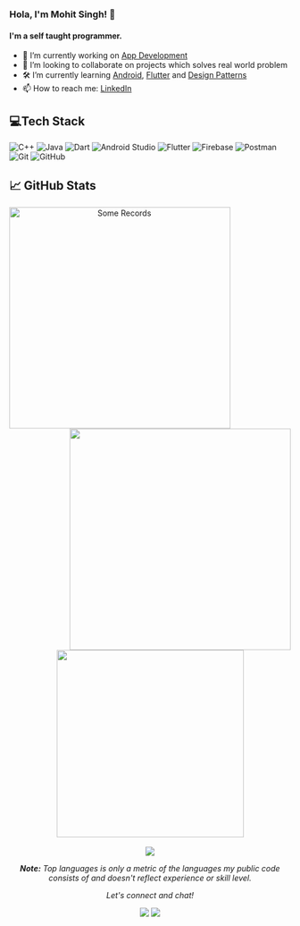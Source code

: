 ### Hola, I'm Mohit Singh! 👋

#### I'm a self taught programmer.


- 🔭 I’m currently working on <ins>App Development</ins>
- 👯 I’m looking to collaborate on projects which solves real world problem
- 🛠  I’m currently learning <ins>Android</ins>, <ins>Flutter</ins> and <ins>Design Patterns</ins>
- 📫 How to reach me: [LinkedIn](https://www.linkedin.com/in/mohit-singh-545482193/)

## 💻Tech Stack
![C++](https://img.shields.io/badge/c++-%2300599C.svg?style=for-the-badge&logo=c%2B%2B&logoColor=white) ![Java](https://img.shields.io/badge/java-%23ED8B00.svg?style=for-the-badge&logo=java&logoColor=white) ![Dart](https://img.shields.io/badge/dart-%230175C2.svg?style=for-the-badge&logo=dart&logoColor=white) ![Android Studio](https://img.shields.io/badge/Android%20Studio-3DDC84.svg?style=for-the-badge&logo=android-studio&logoColor=white) ![Flutter](https://img.shields.io/badge/Flutter-%2302569B.svg?style=for-the-badge&logo=Flutter&logoColor=white) ![Firebase](https://img.shields.io/badge/Firebase-039BE5?style=for-the-badge&logo=Firebase&logoColor=white) ![Postman](https://img.shields.io/badge/Postman-FF6C37?style=for-the-badge&logo=postman&logoColor=white) ![Git](https://img.shields.io/badge/git-%23F05033.svg?style=for-the-badge&logo=git&logoColor=white) ![GitHub](https://img.shields.io/badge/github-%23121011.svg?style=for-the-badge&logo=github&logoColor=white) 

## 📈 GitHub Stats

<div align="center">
  <div align="center">
    <a href="https://github.com/denvercoder1/github-readme-streak-stats" title="Go to Source">
      <img
        align="left"
        width="396"
        src="https://github-readme-stats.vercel.app/api?username=MohitSingh2002&count_private=true&theme=dracula&show_icons=true&hide=issues,contribs"
        alt="Some Records"
      />
    </a>
    <a href="https://github.com/anuraghazra/github-readme-stats" title="Go to Source">
      <img
        align="right"
        width="396"
        src="http://github-readme-streak-stats.herokuapp.com?user=MohitSingh2002&theme=dracula&date_format=j%20M%5B%20Y%5D"
      />
    </a>
  </div>
  <br /><br /><br /><br /><br /><br /><br /><br />
  <div align="center" title="Go to Source">
    <a href="https://github.com/anuraghazra/github-readme-stats">
      <img
        width="335"
        align="center"
        src="https://github-readme-stats.vercel.app/api/top-langs/?username=MohitSingh2002&theme=dracula"
      />
    </a>
  </div>
  <br />

  <img src="https://github-readme-activity-graph.vercel.app/graph?username=MohitSingh2002&bg_color=0D1117&color=5ce1e6&line=FFFFFF&point=5ce1e6&area=true&hide_border=true&theme=github&hide_title=true"/>
  
  <i><b>Note:</b> Top languages is only a metric of the languages my public code consists of and doesn't reflect experience or skill level.</i>


<i>Let's connect and chat!</i>
  <p>
    <a href="[https://www.linkedin.com/in/1220atul/](https://www.linkedin.com/in/mohit-singh-545482193/)" alt="Linkedin"><img src="https://raw.githubusercontent.com/jayehernandez/jayehernandez/3f5402efef9a0ae89211a6e04609558e862ca616/readme/linkedin-fill.svg"></a>
    <a href="mailto:mohitsingh11082002@gmail.com" alt="Contact me"><img src="https://raw.githubusercontent.com/jayehernandez/jayehernandez/3f5402efef9a0ae89211a6e04609558e862ca616/readme/mail-fill.svg"></a>
  </p>
  
